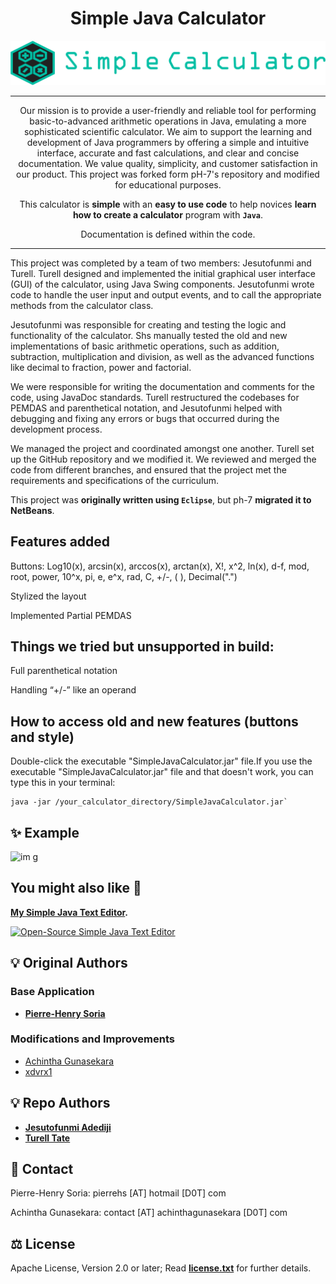 <div align="center">

# Simple Java Calculator

![Logo Simple Java Calculator](logo.png)

---
Our mission is to provide a user-friendly and reliable tool for performing basic-to-advanced arithmetic operations in Java, emulating a more sophisticated scientific calculator. We aim to support the learning and development of Java programmers by offering a simple and intuitive interface, accurate and fast calculations, and clear and concise documentation. We value quality, simplicity, and customer satisfaction in our product. This project was forked form pH-7's repository and modified for educational purposes.

This calculator is **simple** with an **easy to use code** to help novices **learn how to create a calculator** program with **`Java`**.

Documentation is defined within the code. 

---

</div>
This project was completed by a team of two members: Jesutofunmi and Turell. Turell designed and implemented the initial graphical user interface (GUI) of the calculator, using Java Swing components. Jesutofunmi wrote code to handle the user input and output events, and to call the appropriate methods from the calculator class.

Jesutofunmi was responsible for creating and testing the logic and functionality of the calculator. Shs manually tested the old and new implementations of basic arithmetic operations, such as addition, subtraction, multiplication and division, as well as the advanced functions like decimal to fraction, power and factorial.

We were responsible for writing the documentation and comments for the code, using JavaDoc standards. Turell restructured the codebases for PEMDAS and parenthetical notation, and Jesutofunmi helped with debugging and fixing any errors or bugs that occurred during the development process.

We managed the project and coordinated amongst one another. Turell set up the GitHub repository and we modified it. We reviewed and merged the code from different branches, and ensured that the project met the requirements and specifications of the curriculum.


This project was **originally written using `Eclipse`**, but ph-7 **migrated it to NetBeans**.

## Features added

Buttons: Log10(x), arcsin(x), arccos(x), arctan(x), X!, x^2, ln(x), d-f, mod, root, power, 10^x, pi, e, e^x, rad, C, +/-, ( ), Decimal(".")

Stylized the layout

Implemented Partial PEMDAS

## Things we tried but unsupported in build:

Full parenthetical notation

Handling “+/-” like an operand


## How to access old and new features (buttons and style)

Double-click the executable "SimpleJavaCalculator.jar" file.If you use the executable "SimpleJavaCalculator.jar" file and that doesn't work, you can type this in your terminal:

```shell
java -jar /your_calculator_directory/SimpleJavaCalculator.jar`
```

## :sparkles: Example
![im g](https://user-images.githubusercontent.com/97220909/233723127-159f0004-dcad-436f-a825-862c4fa260d7.png)



## You might also like :monocle_face:

**[My Simple Java Text Editor](https://github.com/pH-7/Simple-Java-Text-Editor).**

[![Open-Source Simple Java Text Editor](https://github.com/pH-7/Simple-Java-Text-Editor/blob/master/Screenshots/find-replace-word-in-java-text-editor.png)](https://github.com/pH-7/Simple-Java-Text-Editor "Open-Source Simple Java Text Editor")


## 💡 Original Authors

### Base Application

- **[Pierre-Henry Soria](https://ph7.me)**

### Modifications and Improvements

- [Achintha Gunasekara](http://www.achinthagunasekara.com)
- [xdvrx1](https://github.com/xdvrx1)

## 💡 Repo Authors
- **[Jesutofunmi Adediji](https://github.com/jmadediji)**
- **[Turell Tate](https://github.com/ttateluc)**
## 📮 Contact

Pierre-Henry Soria: pierrehs [AT] hotmail [D0T] com

Achintha Gunasekara: contact [AT] achinthagunasekara [D0T] com


## ⚖️ License

Apache License, Version 2.0 or later; Read **[license.txt](./license.txt)** for further details.
